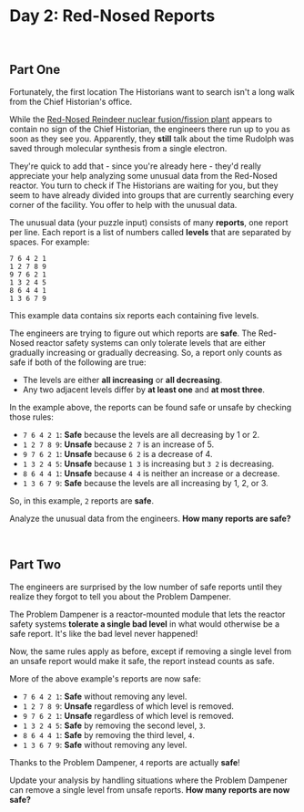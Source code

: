 # Day 2: Red-Nosed Reports

<br/>

## Part One

Fortunately, the first location The Historians want to search isn't a long walk from the Chief Historian's office.

While the [Red-Nosed Reindeer nuclear fusion/fission plant](https://adventofcode.com/2015/day/19) appears to contain no sign of the Chief Historian, the engineers there run up to you as soon as they see you. Apparently, they **still** talk about the time Rudolph was saved through molecular synthesis from a single electron.

They're quick to add that - since you're already here - they'd really appreciate your help analyzing some unusual data from the Red-Nosed reactor. You turn to check if The Historians are waiting for you, but they seem to have already divided into groups that are currently searching every corner of the facility. You offer to help with the unusual data.

The unusual data (your puzzle input) consists of many **reports**, one report per line. Each report is a list of numbers called **levels** that are separated by spaces. For example:

```
7 6 4 2 1
1 2 7 8 9
9 7 6 2 1
1 3 2 4 5
8 6 4 4 1
1 3 6 7 9
```

This example data contains six reports each containing five levels.

The engineers are trying to figure out which reports are **safe**. The Red-Nosed reactor safety systems can only tolerate levels that are either gradually increasing or gradually decreasing. So, a report only counts as safe if both of the following are true:

- The levels are either **all increasing** or **all decreasing**.
- Any two adjacent levels differ by **at least one** and **at most three**.

In the example above, the reports can be found safe or unsafe by checking those rules:

- `7 6 4 2 1`: **Safe** because the levels are all decreasing by 1 or 2.
- `1 2 7 8 9`: **Unsafe** because `2 7` is an increase of 5.
- `9 7 6 2 1`: **Unsafe** because `6 2` is a decrease of 4.
- `1 3 2 4 5`: **Unsafe** because `1 3` is increasing but `3 2` is decreasing.
- `8 6 4 4 1`: **Unsafe** because `4 4` is neither an increase or a decrease.
- `1 3 6 7 9`: **Safe** because the levels are all increasing by 1, 2, or 3.

So, in this example, `2` reports are **safe**.

Analyze the unusual data from the engineers. **How many reports are safe?**

<br/>

## Part Two

The engineers are surprised by the low number of safe reports until they realize they forgot to tell you about the Problem Dampener.

The Problem Dampener is a reactor-mounted module that lets the reactor safety systems **tolerate a single bad level** in what would otherwise be a safe report. It's like the bad level never happened!

Now, the same rules apply as before, except if removing a single level from an unsafe report would make it safe, the report instead counts as safe.

More of the above example's reports are now safe:

- `7 6 4 2 1`: **Safe** without removing any level.
- `1 2 7 8 9`: **Unsafe** regardless of which level is removed.
- `9 7 6 2 1`: **Unsafe** regardless of which level is removed.
- `1 3 2 4 5`: **Safe** by removing the second level, `3`.
- `8 6 4 4 1`: **Safe** by removing the third level, `4`.
- `1 3 6 7 9`: **Safe** without removing any level.

Thanks to the Problem Dampener, `4` reports are actually **safe**!

Update your analysis by handling situations where the Problem Dampener can remove a single level from unsafe reports. **How many reports are now safe?**

